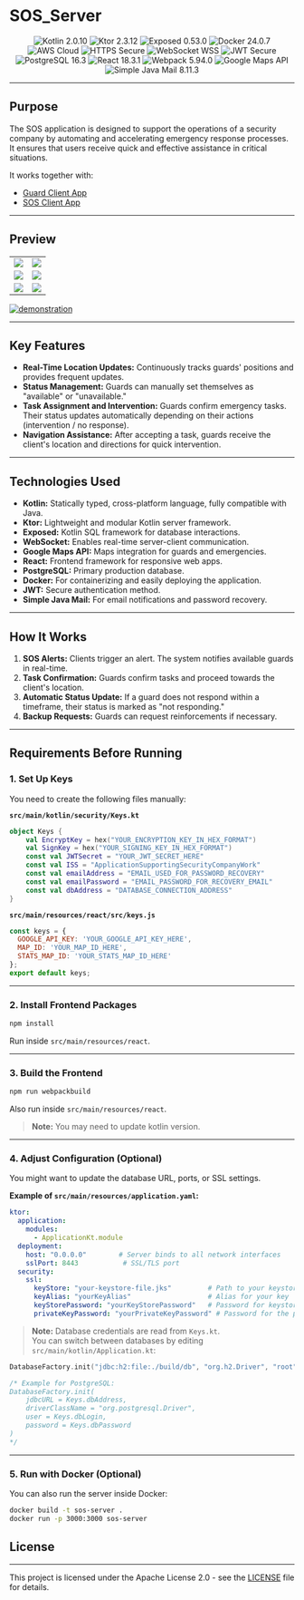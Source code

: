 # SOS_Server

<p align="center">
  <img src="https://img.shields.io/badge/Kotlin-2.0.10-purple" alt="Kotlin 2.0.10">
  <img src="https://img.shields.io/badge/Ktor-2.3.12-purple" alt="Ktor 2.3.12">
  <img src="https://img.shields.io/badge/Exposed-0.53.0-green" alt="Exposed 0.53.0">
  <img src="https://img.shields.io/badge/Docker-24.0.7-blue" alt="Docker 24.0.7">
  <img src="https://img.shields.io/badge/AWS-Cloud-orange" alt="AWS Cloud">
  <img src="https://img.shields.io/badge/HTTPS-Secure-green" alt="HTTPS Secure">
  <img src="https://img.shields.io/badge/WebSocket-WSS-blue" alt="WebSocket WSS">
  <img src="https://img.shields.io/badge/JWT-Secure-teal" alt="JWT Secure">
  <img src="https://img.shields.io/badge/PostgreSQL-16.3-blue" alt="PostgreSQL 16.3">
  <img src="https://img.shields.io/badge/React-18.3.1-skyblue" alt="React 18.3.1">
  <img src="https://img.shields.io/badge/Webpack-5.94.0-lightblue" alt="Webpack 5.94.0">
  <img src="https://img.shields.io/badge/Google_Maps-API-red" alt="Google Maps API">
  <img src="https://img.shields.io/badge/SimpleJavaMail-8.11.3-blue" alt="Simple Java Mail 8.11.3">
</p>

---

## Purpose
The SOS application is designed to support the operations of a security company by automating and accelerating emergency response processes.  
It ensures that users receive quick and effective assistance in critical situations.

It works together with:
- [Guard Client App](https://github.com/VoidSamuraj/SOS_Guard_App)
- [SOS Client App](https://github.com/VoidSamuraj/SOS_Client_App)

---

## Preview

<table>
  <tr>
    <td><img src="https://github.com/user-attachments/assets/16ac1d6f-43f7-4441-a0a9-6963d1c387e9"></td>
    <td><img src="https://github.com/user-attachments/assets/7182689f-6d02-43bf-89ab-3711c1d03af6"></td>
  </tr>
  <tr>
    <td><img src="https://github.com/user-attachments/assets/43120116-a355-49e0-a09c-a5f5468cfb18"></td>
    <td><img src="https://github.com/user-attachments/assets/92a175df-0863-43bb-8907-0830a1024b72"></td>
  </tr>
  <tr>
    <td><img src="https://github.com/user-attachments/assets/cae01527-4343-4443-97e8-defa26684d14"></td>
    <td><img src="https://github.com/user-attachments/assets/ac9c0ad2-dc46-4b87-b08e-54bc8f1d34da"></td>
  </tr>
</table>

<a href="https://drive.google.com/file/d/1KK_gapHuLEk1Xl45qQ2u7odBc6tHN9-Z/view?usp=drive_link" target="_blank">
  <img src="https://github.com/user-attachments/assets/32cc6229-5306-42a7-bd9b-eae5ddda5b1f" alt="demonstration" />
</a>

---

## Key Features
- **Real-Time Location Updates:** Continuously tracks guards' positions and provides frequent updates.
- **Status Management:** Guards can manually set themselves as "available" or "unavailable."
- **Task Assignment and Intervention:** Guards confirm emergency tasks. Their status updates automatically depending on their actions (intervention / no response).
- **Navigation Assistance:** After accepting a task, guards receive the client's location and directions for quick intervention.

---

## Technologies Used
- **Kotlin:** Statically typed, cross-platform language, fully compatible with Java.
- **Ktor:** Lightweight and modular Kotlin server framework.
- **Exposed:** Kotlin SQL framework for database interactions.
- **WebSocket:** Enables real-time server-client communication.
- **Google Maps API:** Maps integration for guards and emergencies.
- **React:** Frontend framework for responsive web apps.
- **PostgreSQL:** Primary production database.
- **Docker:** For containerizing and easily deploying the application.
- **JWT:** Secure authentication method.
- **Simple Java Mail:** For email notifications and password recovery.

---

## How It Works
1. **SOS Alerts:** Clients trigger an alert. The system notifies available guards in real-time.
2. **Task Confirmation:** Guards confirm tasks and proceed towards the client's location.
3. **Automatic Status Update:** If a guard does not respond within a timeframe, their status is marked as "not responding."
4. **Backup Requests:** Guards can request reinforcements if necessary.

---

## Requirements Before Running

### 1. Set Up Keys
You need to create the following files manually:

**`src/main/kotlin/security/Keys.kt`**
```kotlin
object Keys {
    val EncryptKey = hex("YOUR_ENCRYPTION_KEY_IN_HEX_FORMAT")
    val SignKey = hex("YOUR_SIGNING_KEY_IN_HEX_FORMAT")
    const val JWTSecret = "YOUR_JWT_SECRET_HERE"
    const val ISS = "ApplicationSupportingSecurityCompanyWork"
    const val emailAddress = "EMAIL_USED_FOR_PASSWORD_RECOVERY"
    const val emailPassword = "EMAIL_PASSWORD_FOR_RECOVERY_EMAIL"
    const val dbAddress = "DATABASE_CONNECTION_ADDRESS"
}
```

**`src/main/resources/react/src/keys.js`**
```javascript
const keys = {
  GOOGLE_API_KEY: 'YOUR_GOOGLE_API_KEY_HERE',
  MAP_ID: 'YOUR_MAP_ID_HERE',
  STATS_MAP_ID: 'YOUR_STATS_MAP_ID_HERE'
};
export default keys;
```

---

### 2. Install Frontend Packages
```bash
npm install
```
Run inside `src/main/resources/react`.

---

### 3. Build the Frontend
```bash
npm run webpackbuild
```
Also run inside `src/main/resources/react`.
> **Note:** You may need to update kotlin version.  
---

### 4. Adjust Configuration (Optional)

You might want to update the database URL, ports, or SSL settings.

**Example of `src/main/resources/application.yaml`:**
```yaml
ktor:
  application:
    modules:
      - ApplicationKt.module
  deployment:
    host: "0.0.0.0"        # Server binds to all network interfaces
    sslPort: 8443           # SSL/TLS port
  security:
    ssl:
      keyStore: "your-keystore-file.jks"         # Path to your keystore
      keyAlias: "yourKeyAlias"                   # Alias for your key
      keyStorePassword: "yourKeyStorePassword"   # Password for keystore
      privateKeyPassword: "yourPrivateKeyPassword" # Password for the private key
```

> **Note:** Database credentials are read from `Keys.kt`.  
> You can switch between databases by editing `src/main/kotlin/Application.kt`:

```kotlin
DatabaseFactory.init("jdbc:h2:file:./build/db", "org.h2.Driver", "root", "password")

/* Example for PostgreSQL:
DatabaseFactory.init(
    jdbcURL = Keys.dbAddress,
    driverClassName = "org.postgresql.Driver",
    user = Keys.dbLogin,
    password = Keys.dbPassword
)
*/
```
---

### 5. Run with Docker (Optional)
You can also run the server inside Docker:

```bash
docker build -t sos-server .
docker run -p 3000:3000 sos-server
```
## License

---

This project is licensed under the Apache License 2.0 - see the [LICENSE](LICENSE) file for details.

